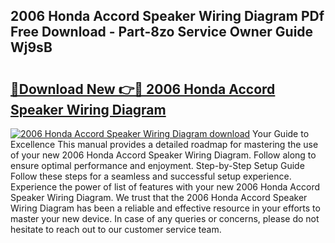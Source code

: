 ## 2006 Honda Accord Speaker Wiring Diagram PDf Free Download - Part-8zo Service Owner Guide Wj9sB

# <h2><a href="http://dfl9lq.blite.top/?on=2006+Honda+Accord+Speaker+Wiring+Diagram">🔗Download New 👉🔴 2006 Honda Accord Speaker Wiring Diagram</a></h2>

[![2006 Honda Accord Speaker Wiring Diagram download](https://i.imgur.com/lujVjoI.png)](http://dfl9lq.blite.top/?on=2006+Honda+Accord+Speaker+Wiring+Diagram)
Your Guide to Excellence This manual provides a detailed roadmap for mastering the use of your new 2006 Honda Accord Speaker Wiring Diagram. Follow along to ensure optimal performance and enjoyment. Step-by-Step Setup Guide Follow these steps for a seamless and successful setup experience. Experience the power of list of features with your new 2006 Honda Accord Speaker Wiring Diagram. We trust that the 2006 Honda Accord Speaker Wiring Diagram has been a reliable and effective resource in your efforts to master your new device. In case of any queries or concerns, please do not hesitate to reach out to our customer service team.
